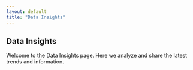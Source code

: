 ```yaml
---
layout: default
title: "Data Insights"
---
```


<h2>Data Insights</h2>
<p>Welcome to the Data Insights page. Here we analyze and share the latest trends and information.</p>

<!-- You can add content, charts, or other data here -->
